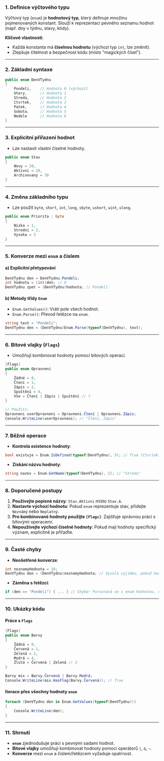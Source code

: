 
### **1. Definice výčtového typu**  

Výčtový typ (`enum`) je **hodnotový typ**, který definuje množinu pojmenovaných konstant. Slouží k reprezentaci pevného seznamu hodnot (např. dny v týdnu, stavy, kódy).  

**Klíčové vlastnosti**:  
- Každá konstanta má **číselnou hodnotu** (výchozí typ `int`, lze změnit).  
- Zlepšuje čitelnost a bezpečnost kódu (místo "magických čísel").  

---

### **2. Základní syntaxe**  

```csharp
public enum DenVTydnu 
{
    Pondeli,    // Hodnota 0 (výchozí)
    Utery,      // Hodnota 1
    Streda,     // Hodnota 2
    Ctvrtek,    // Hodnota 3
    Patek,      // Hodnota 4
    Sobota,     // Hodnota 5
    Nedele      // Hodnota 6
}
```

---

### **3. Explicitní přiřazení hodnot**  

- Lze nastavit vlastní číselné hodnoty.  
```csharp
public enum Stav 
{
    Novy = 10,
    Aktivni = 20,
    Archivovany = 30
}
```

---

### **4. Změna základního typu**  

- Lze použít `byte`, `short`, `int`, `long`, `sbyte`, `ushort`, `uint`, `ulong`.  
```csharp
public enum Priorita : byte 
{
    Nizka = 1,
    Stredni = 2,
    Vysoka = 3
}
```

---

### **5. Konverze mezi `enum` a číslem**  

#### **a) Explicitní přetypování**  

```csharp
DenVTydnu den = DenVTydnu.Pondeli;
int hodnota = (int)den; // 0
DenVTydnu zpet = (DenVTydnu)hodnota; // Pondeli
```

#### **b) Metody třídy `Enum`**  

- `Enum.GetValues()`: Vrátí pole všech hodnot.  
- `Enum.Parse()`: Převod řetězce na `enum`.  
```csharp
string text = "Pondeli";
DenVTydnu den = (DenVTydnu)Enum.Parse(typeof(DenVTydnu), text);
```

---

### **6. Bitové vlajky (`Flags`)**  

- Umožňují kombinovat hodnoty pomocí bitových operací.  
```csharp
[Flags]
public enum Opravneni 
{
    Žádné = 0,
    Čtení = 1,
    Zápis = 2,
    Spuštění = 4,
    Vše = Čtení | Zápis | Spuštění // 7
}

// Použití:
Opravneni userOpravneni = Opravneni.Čtení | Opravneni.Zápis;
Console.WriteLine(userOpravneni); // "Čtení, Zápis"
```

---

### **7. Běžné operace**  

- **Kontrola existence hodnoty**:  
```csharp
bool existuje = Enum.IsDefined(typeof(DenVTydnu), 3); // True (Ctvrtek)
```  
- **Získání názvu hodnoty**:  
```csharp
string nazev = Enum.GetName(typeof(DenVTydnu), 2); // "Streda"
```

---

### **8. Doporučené postupy**  

1. **Používejte popisné názvy**: `Stav.Aktivni` místo `Stav.A`.  
2. **Nastavte výchozí hodnotu**: Pokud `enum` reprezentuje stav, přidejte `Neznámý` nebo `Neplatný`.  
3. **Pro kombinované hodnoty použijte `[Flags]`**: Zajišťuje správnou práci s bitovými operacemi.  
4. **Nepoužívejte výchozí číselné hodnoty**: Pokud mají hodnoty specifický význam, explicitně je přiřaďte.  

---

### **9. Časté chyby**  

- **Neošetřené konverze**:  
```csharp
int neznamyHodnota = 10;
DenVTydnu den = (DenVTydnu)neznamyHodnota; // Vyvolá výjimku, pokud hodnota není definována.
```  
- **Záměna s řetězci**:  
```csharp
if (den == "Pondeli") { ... } // Chyba! Porovnává se s enum hodnotou, ne řetězcem.
```

---

### **10. Ukázky kódu**  

#### **Práce s `Flags`**  

```csharp
[Flags]
public enum Barvy 
{
    Žádná = 0,
    Červená = 1,
    Zelená = 2,
    Modrá = 4,
    Žlutá = Červená | Zelená // 3
}

Barvy mix = Barvy.Červená | Barvy.Modrá;
Console.WriteLine(mix.HasFlag(Barvy.Červená)); // True
```

#### **Iterace přes všechny hodnoty `enum`**  

```csharp
foreach (DenVTydnu den in Enum.GetValues(typeof(DenVTydnu))) 
{
    Console.WriteLine(den);
}
```

---

### **11. Shrnutí**  

- **`enum`** zjednodušuje práci s pevnými sadami hodnot.  
- **Bitové vlajky** umožňují kombinovat hodnoty pomocí operátorů `|`, `&`, `~`.  
- **Konverze** mezi `enum` a číslem/řetězcem vyžaduje opatrnost.  
